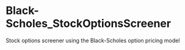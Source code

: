 # Black-Scholes_StockOptionsScreener
Stock options screener using the Black-Scholes option pricing model
